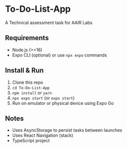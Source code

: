 # To-Do-List-App

A Technical assessment task for AAIR Labs

## Requirements

- Node.js (>=16)
- Expo CLI (optional) or use `npx expo` commands

## Install & Run

1. Clone this repo
2. `cd To-Do-List-App`
3. `npm install` or `yarn`
4. `npx expo start` (or `expo start`)
5. Run on emulator or physical device using Expo Go

## Notes

- Uses AsyncStorage to persist tasks between launches
- Uses React Navigation (stack)
- TypeScript project
